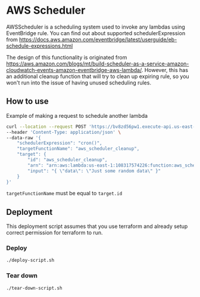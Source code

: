 # AWS Scheduler

AWSScheduler is a scheduling system used to invoke any lambdas using EventBridge rule.
You can find out about supported schedulerExpression from https://docs.aws.amazon.com/eventbridge/latest/userguide/eb-schedule-expressions.html

The design of this functionality is originated from https://aws.amazon.com/blogs/mt/build-scheduler-as-a-service-amazon-cloudwatch-events-amazon-eventbridge-aws-lambda/.
However, this has an additional cleanup function that will try to clean up expiring rule, so you
won't run into the issue of having unused scheduling rules.


## How to use
Example of making a request to schedule another lambda

```bash
curl --location --request POST 'https://bv8zd56pw1.execute-api.us-east-1.amazonaws.com/aws-scheduler-lambda' \
--header 'Content-Type: application/json' \
--data-raw '{
    "schedulerExpression": "cron()",
    "targetFunctionName": "aws_scheduler_cleanup",
    "target": {
        "id": "aws_scheduler_cleanup",
        "arn": "arn:aws:lambda:us-east-1:108317574226:function:aws_scheduler_cleanup",
        "input": "{ \"data\": \"Just some random data\" }"
    }
}'

```

`targetFunctionName` must be equal to `target.id` 

## Deployment

This deployment script assumes that you use terraform and already setup correct
permission for terraform to run.

### Deploy
```bash
./deploy-script.sh
```

### Tear down
```bash
./tear-down-script.sh
```

